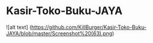 # Kasir-Toko-Buku-JAYA
![alt text] (https://github.com/KillBurger/Kasir-Toko-Buku-JAYA/blob/master/Screenshot%20(63).png)
